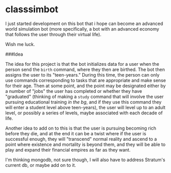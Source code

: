 # classsimbot

I just started development on this bot that i hope can become an advanced world simulation bot (more specifically, a bot with an advanced economy that follows the user through their virtual life).

Wish me luck.

###Idea

The idea for this project is that the bot initializes data for a user when the person send the `birth` command, where they then are birthed. The bot then assigns the user to its "teen-years." During this time, the person can only use commands corresponding to tasks that are appropriate and make sense for their age. Then at some point, and the point may be designated either by a number of "jobs" the user has completed or whether they have "graduated" (thinking of making a `study` command that will involve the user pursuing educational training *in the bg*, and if they use this command they will enter a student level above teen-years), the user will level up to an adult level, or possibly a series of levels, maybe associated with each decade of life.

Another idea to add on to this is that the user is pursuing becoming rich before they die, and at the end it can be a twist where if the user is successful enough, they will "transcend" normal reality and ascend to a point where existence and mortality is beyond them, and they will be able to play and expand their financial empires as far as they want.

I'm thinking mongodb, not sure though, I will also have to address Stratum's current db, or maybe add on to it.